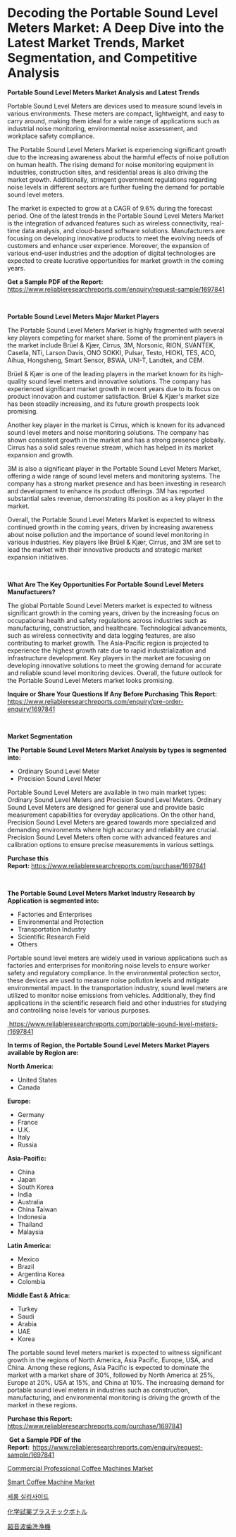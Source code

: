 <p><h1>Decoding the Portable Sound Level Meters Market: A Deep Dive into the Latest Market Trends, Market Segmentation, and Competitive Analysis</h1></p><p><strong>Portable Sound Level Meters Market Analysis and Latest Trends</strong></p>
<p><p>Portable Sound Level Meters are devices used to measure sound levels in various environments. These meters are compact, lightweight, and easy to carry around, making them ideal for a wide range of applications such as industrial noise monitoring, environmental noise assessment, and workplace safety compliance.</p><p>The Portable Sound Level Meters Market is experiencing significant growth due to the increasing awareness about the harmful effects of noise pollution on human health. The rising demand for noise monitoring equipment in industries, construction sites, and residential areas is also driving the market growth. Additionally, stringent government regulations regarding noise levels in different sectors are further fueling the demand for portable sound level meters.</p><p>The market is expected to grow at a CAGR of 9.6% during the forecast period. One of the latest trends in the Portable Sound Level Meters Market is the integration of advanced features such as wireless connectivity, real-time data analysis, and cloud-based software solutions. Manufacturers are focusing on developing innovative products to meet the evolving needs of customers and enhance user experience. Moreover, the expansion of various end-user industries and the adoption of digital technologies are expected to create lucrative opportunities for market growth in the coming years.</p></p>
<p><strong>Get a Sample PDF of the Report:&nbsp;</strong> <a href="https://www.reliableresearchreports.com/enquiry/request-sample/1697841">https://www.reliableresearchreports.com/enquiry/request-sample/1697841</a></p>
<p>&nbsp;</p>
<p><strong>Portable Sound Level Meters Major Market Players</strong></p>
<p><p>The Portable Sound Level Meters Market is highly fragmented with several key players competing for market share. Some of the prominent players in the market include Brüel & Kjær, Cirrus, 3M, Norsonic, RION, SVANTEK, Casella, NTi, Larson Davis, ONO SOKKI, Pulsar, Testo, HIOKI, TES, ACO, Aihua, Hongsheng, Smart Sensor, BSWA, UNI-T, Landtek, and CEM.</p><p>Brüel & Kjær is one of the leading players in the market known for its high-quality sound level meters and innovative solutions. The company has experienced significant market growth in recent years due to its focus on product innovation and customer satisfaction. Brüel & Kjær's market size has been steadily increasing, and its future growth prospects look promising.</p><p>Another key player in the market is Cirrus, which is known for its advanced sound level meters and noise monitoring solutions. The company has shown consistent growth in the market and has a strong presence globally. Cirrus has a solid sales revenue stream, which has helped in its market expansion and growth.</p><p>3M is also a significant player in the Portable Sound Level Meters Market, offering a wide range of sound level meters and monitoring systems. The company has a strong market presence and has been investing in research and development to enhance its product offerings. 3M has reported substantial sales revenue, demonstrating its position as a key player in the market.</p><p>Overall, the Portable Sound Level Meters Market is expected to witness continued growth in the coming years, driven by increasing awareness about noise pollution and the importance of sound level monitoring in various industries. Key players like Brüel & Kjær, Cirrus, and 3M are set to lead the market with their innovative products and strategic market expansion initiatives.</p></p>
<p>&nbsp;</p>
<p><strong>What Are The Key Opportunities For Portable Sound Level Meters Manufacturers?</strong></p>
<p><p>The global Portable Sound Level Meters market is expected to witness significant growth in the coming years, driven by the increasing focus on occupational health and safety regulations across industries such as manufacturing, construction, and healthcare. Technological advancements, such as wireless connectivity and data logging features, are also contributing to market growth. The Asia-Pacific region is projected to experience the highest growth rate due to rapid industrialization and infrastructure development. Key players in the market are focusing on developing innovative solutions to meet the growing demand for accurate and reliable sound level monitoring devices. Overall, the future outlook for the Portable Sound Level Meters market looks promising.</p></p>
<p><strong>Inquire or Share Your Questions If Any Before Purchasing This Report:</strong> <a href="https://www.reliableresearchreports.com/enquiry/pre-order-enquiry/1697841">https://www.reliableresearchreports.com/enquiry/pre-order-enquiry/1697841</a></p>
<p>&nbsp;</p>
<p><strong>Market Segmentation</strong></p>
<p><strong>The Portable Sound Level Meters Market Analysis by types is segmented into:</strong></p>
<p><ul><li>Ordinary Sound Level Meter</li><li>Precision Sound Level Meter</li></ul></p>
<p><p>Portable Sound Level Meters are available in two main market types: Ordinary Sound Level Meters and Precision Sound Level Meters. Ordinary Sound Level Meters are designed for general use and provide basic measurement capabilities for everyday applications. On the other hand, Precision Sound Level Meters are geared towards more specialized and demanding environments where high accuracy and reliability are crucial. Precision Sound Level Meters often come with advanced features and calibration options to ensure precise measurements in various settings.</p></p>
<p><strong>Purchase this Report:&nbsp;</strong><a href="https://www.reliableresearchreports.com/purchase/1697841">https://www.reliableresearchreports.com/purchase/1697841</a></p>
<p>&nbsp;</p>
<p><strong>The Portable Sound Level Meters Market Industry Research by Application is segmented into:</strong></p>
<p><ul><li>Factories and Enterprises</li><li>Environmental and Protection</li><li>Transportation Industry</li><li>Scientific Research Field</li><li>Others</li></ul></p>
<p><p>Portable sound level meters are widely used in various applications such as factories and enterprises for monitoring noise levels to ensure worker safety and regulatory compliance. In the environmental protection sector, these devices are used to measure noise pollution levels and mitigate environmental impact. In the transportation industry, sound level meters are utilized to monitor noise emissions from vehicles. Additionally, they find applications in the scientific research field and other industries for studying and controlling noise levels for various purposes.</p></p>
<p><a href="https://www.reliableresearchreports.com/portable-sound-level-meters-r1697841">&nbsp;https://www.reliableresearchreports.com/portable-sound-level-meters-r1697841</a></p>
<p><strong>In terms of Region, the Portable Sound Level Meters Market Players available by Region are:</strong></p>
<p>
    <p> <strong> North America: </strong>
        <ul>
            <li>United States</li>
            <li>Canada</li>
        </ul>
        </p> 
    <p> <strong> Europe: </strong>
        <ul>
            <li>Germany</li>
            <li>France</li>
            <li>U.K.</li>
            <li>Italy</li>
            <li>Russia</li>
        </ul>
        </p> 
    <p> <strong> Asia-Pacific: </strong>
        <ul>
            <li>China</li>
            <li>Japan</li>
            <li>South Korea</li>
            <li>India</li>
            <li>Australia</li>
            <li>China Taiwan</li>
            <li>Indonesia</li>
            <li>Thailand</li>
            <li>Malaysia</li>
        </ul>
        </p> 
    <p> <strong> Latin America: </strong>
        <ul>
            <li>Mexico</li>
            <li>Brazil</li>
            <li>Argentina Korea</li>
            <li>Colombia</li>
        </ul>
        </p> 
    <p> <strong> Middle East & Africa: </strong>
        <ul>
            <li>Turkey</li>
            <li>Saudi</li>
            <li>Arabia</li>
            <li>UAE</li>
            <li>Korea</li>
        </ul>
    </p>
    </p>
<p><p>The portable sound level meters market is expected to witness significant growth in the regions of North America, Asia Pacific, Europe, USA, and China. Among these regions, Asia Pacific is expected to dominate the market with a market share of 30%, followed by North America at 25%, Europe at 20%, USA at 15%, and China at 10%. The increasing demand for portable sound level meters in industries such as construction, manufacturing, and environmental monitoring is driving the growth of the market in these regions.</p></p>
<p><strong>Purchase this Report: </strong><a href="https://www.reliableresearchreports.com/purchase/1697841">https://www.reliableresearchreports.com/purchase/1697841</a></p>
<p>&nbsp;<strong>Get a Sample PDF of the Report:&nbsp;&nbsp;</strong><a href="https://www.reliableresearchreports.com/enquiry/request-sample/1697841">https://www.reliableresearchreports.com/enquiry/request-sample/1697841</a></p>
<p><strong></strong></p>
<p><p><a href="https://github.com/luckyshygirl/Market-Research-Report-List-4/blob/main/commercial-professional-coffee-machines-market.md">Commercial Professional Coffee Machines Market</a></p><p><a href="https://github.com/vimar16th/Market-Research-Report-List-4/blob/main/smart-coffee-machine-market.md">Smart Coffee Machine Market</a></p><p><a href="https://github.com/marufmohassin05/Market-Research-Report-List-1/blob/main/418600593944.md">세륨 실리사이드</a></p><p><a href="https://github.com/roulaayoub-saad/Market-Research-Report-List-1/blob/main/4672476100391.md">化学試薬プラスチックボトル</a></p><p><a href="https://github.com/schmahlson/Market-Research-Report-List-2/blob/main/1052045100392.md">超音波歯洗浄機</a></p></p>